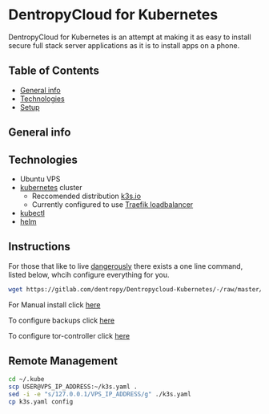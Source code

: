 # DentropyCloud for Kubernetes

DentropyCloud for Kubernetes is an attempt at making it as easy to install secure full stack server applications as it is to install apps on a phone.

## Table of Contents

* [General info](##General-info)
* [Technologies](##Technologies)
* [Setup](##Setup)

## General info



## Technologies

* Ubuntu VPS
* [kubernetes](https://kubernetes.io/docs/home/) cluster
    * Reccomended distribution [k3s.io](https://k3s.io/)
    * Currently configured to use [Traefik loadbalancer](https://doc.traefik.io/traefik/v1.7/user-guide/kubernetes/)
* [kubectl](https://kubernetes.io/docs/tasks/tools/install-kubectl/)
* [helm](https://helm.sh/docs/intro/install/)

## Instructions

For those that like to live [dangerously](http://tserong.github.io/sudo-wget/) there exists a one line command, listed below, whcih configure everything for you.

``` bash
wget https://gitlab.com/dentropy/Dentropycloud-Kubernetes/-/raw/master/server-install.sh && bash ./server-install.sh
```

For Manual install click [here](./docs/manual-install.md)

To configure backups click [here](./docs/backups.md)

To configure tor-controller click [here](./docs/tor-controller.md)

## Remote Management

``` bash
cd ~/.kube
scp USER@VPS_IP_ADDRESS:~/k3s.yaml .
sed -i -e "s/127.0.0.1/VPS_IP_ADDRESS/g" ./k3s.yaml
cp k3s.yaml config
```